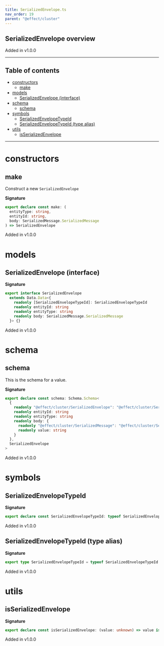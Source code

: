 ```yaml
---
title: SerializedEnvelope.ts
nav_order: 19
parent: "@effect/cluster"
---
```


## SerializedEnvelope overview

Added in v1.0.0

---

<h2 class="text-delta">Table of contents</h2>

- [constructors](#constructors)
  - [make](#make)
- [models](#models)
  - [SerializedEnvelope (interface)](#serializedenvelope-interface)
- [schema](#schema)
  - [schema](#schema-1)
- [symbols](#symbols)
  - [SerializedEnvelopeTypeId](#serializedenvelopetypeid)
  - [SerializedEnvelopeTypeId (type alias)](#serializedenvelopetypeid-type-alias)
- [utils](#utils)
  - [isSerializedEnvelope](#isserializedenvelope)

---

# constructors

## make

Construct a new `SerializedEnvelope`

**Signature**

```ts
export declare const make: (
  entityType: string,
  entityId: string,
  body: SerializedMessage.SerializedMessage
) => SerializedEnvelope
```

Added in v1.0.0

# models

## SerializedEnvelope (interface)

**Signature**

```ts
export interface SerializedEnvelope
  extends Data.Data<{
    readonly [SerializedEnvelopeTypeId]: SerializedEnvelopeTypeId
    readonly entityId: string
    readonly entityType: string
    readonly body: SerializedMessage.SerializedMessage
  }> {}
```

Added in v1.0.0

# schema

## schema

This is the schema for a value.

**Signature**

```ts
export declare const schema: Schema.Schema<
  {
    readonly "@effect/cluster/SerializedEnvelope": "@effect/cluster/SerializedEnvelope"
    readonly entityId: string
    readonly entityType: string
    readonly body: {
      readonly "@effect/cluster/SerializedMessage": "@effect/cluster/SerializedMessage"
      readonly value: string
    }
  },
  SerializedEnvelope
>
```

Added in v1.0.0

# symbols

## SerializedEnvelopeTypeId

**Signature**

```ts
export declare const SerializedEnvelopeTypeId: typeof SerializedEnvelopeTypeId
```

Added in v1.0.0

## SerializedEnvelopeTypeId (type alias)

**Signature**

```ts
export type SerializedEnvelopeTypeId = typeof SerializedEnvelopeTypeId
```

Added in v1.0.0

# utils

## isSerializedEnvelope

**Signature**

```ts
export declare const isSerializedEnvelope: (value: unknown) => value is SerializedEnvelope
```

Added in v1.0.0

